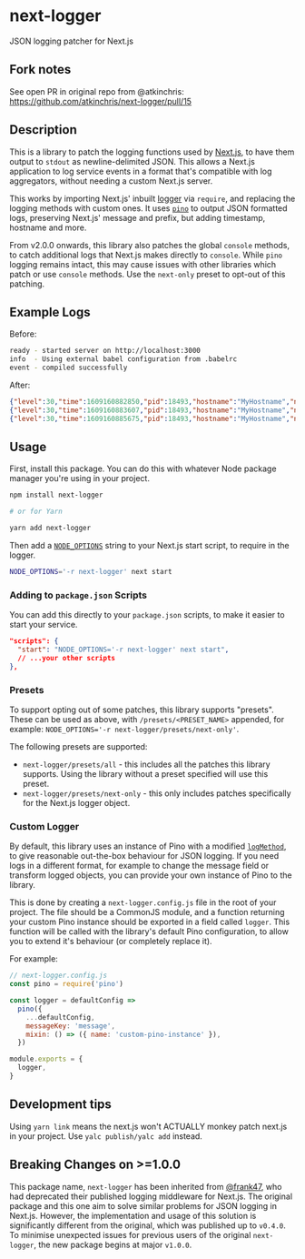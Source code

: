 # next-logger

JSON logging patcher for Next.js

## Fork notes

See open PR in original repo from @atkinchris: https://github.com/atkinchris/next-logger/pull/15

## Description

This is a library to patch the logging functions used by [Next.js](https://nextjs.org/), to have them output to `stdout` as newline-delimited JSON. This allows a Next.js application to log service events in a format that's compatible with log aggregators, without needing a custom Next.js server.

This works by importing Next.js' inbuilt [logger](https://github.com/vercel/next.js/blob/canary/packages/next/build/output/log.ts) via `require`, and replacing the logging methods with custom ones. It uses [`pino`](https://github.com/pinojs/pino) to output JSON formatted logs, preserving Next.js' message and prefix, but adding timestamp, hostname and more.

From v2.0.0 onwards, this library also patches the global `console` methods, to catch additional logs that Next.js makes directly to `console`. While `pino` logging remains intact, this may cause issues with other libraries which patch or use `console` methods. Use the `next-only` preset to opt-out of this patching.

## Example Logs

Before:

```sh
ready - started server on http://localhost:3000
info  - Using external babel configuration from .babelrc
event - compiled successfully
```

After:

```json
{"level":30,"time":1609160882850,"pid":18493,"hostname":"MyHostname","name":"next.js","msg":"started server on http://localhost:3000","prefix":"ready"}
{"level":30,"time":1609160883607,"pid":18493,"hostname":"MyHostname","name":"next.js","msg":"Using external babel configuration from .babelrc","prefix":"info"}
{"level":30,"time":1609160885675,"pid":18493,"hostname":"MyHostname","name":"next.js","msg":"compiled successfully","prefix":"event"}
```

## Usage

First, install this package. You can do this with whatever Node package manager you're using in your project.

```sh
npm install next-logger

# or for Yarn

yarn add next-logger
```

Then add a [`NODE_OPTIONS`](https://nextjs.org/docs/api-reference/cli) string to your Next.js start script, to require in the logger.

```sh
NODE_OPTIONS='-r next-logger' next start
```

### Adding to `package.json` Scripts

You can add this directly to your `package.json` scripts, to make it easier to start your service.

```json
"scripts": {
  "start": "NODE_OPTIONS='-r next-logger' next start",
  // ...your other scripts
},
```

### Presets

To support opting out of some patches, this library supports "presets". These can be used as above, with `/presets/<PRESET_NAME>` appended, for example: `NODE_OPTIONS='-r next-logger/presets/next-only'`.

The following presets are supported:

- `next-logger/presets/all` - this includes all the patches this library supports. Using the library without a preset specified will use this preset.
- `next-logger/presets/next-only` - this only includes patches specifically for the Next.js logger object.

### Custom Logger

By default, this library uses an instance of Pino with a modified [`logMethod`](https://getpino.io/#/docs/api?id=logmethod), to give reasonable out-the-box behaviour for JSON logging. If you need logs in a different format, for example to change the message field or transform logged objects, you can provide your own instance of Pino to the library.

This is done by creating a `next-logger.config.js` file in the root of your project. The file should be a CommonJS module, and a function returning your custom Pino instance should be exported in a field called `logger`. This function will be called with the library's default Pino configuration, to allow you to extend it's behaviour (or completely replace it).

For example:

```js
// next-logger.config.js
const pino = require('pino')

const logger = defaultConfig =>
  pino({
    ...defaultConfig,
    messageKey: 'message',
    mixin: () => ({ name: 'custom-pino-instance' }),
  })

module.exports = {
  logger,
}
```

## Development tips

Using `yarn link` means the next.js won't ACTUALLY monkey patch next.js in your project.
Use `yalc publish/yalc add` instead.

## Breaking Changes on >=1.0.0

This package name, `next-logger` has been inherited from [@frank47](https://github.com/franky47), who had deprecated their published logging middleware for Next.js. The original package and this one aim to solve similar problems for JSON logging in Next.js. However, the implementation and usage of this solution is significantly different from the original, which was published up to `v0.4.0`. To minimise unexpected issues for previous users of the original `next-logger`, the new package begins at major `v1.0.0`.
